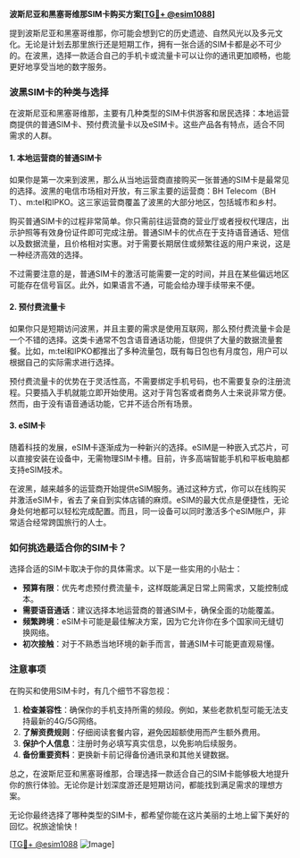 **波斯尼亚和黑塞哥维那SIM卡购买方案[[TG💪+ @esim1088](https://t.me/s/esim1088)]**

提到波斯尼亚和黑塞哥维那，你可能会想到它的历史遗迹、自然风光以及多元文化。无论是计划去那里旅行还是短期工作，拥有一张合适的SIM卡都是必不可少的。在波黑，选择一款适合自己的手机卡或流量卡可以让你的通讯更加顺畅，也能更好地享受当地的数字服务。

### 波黑SIM卡的种类与选择

在波斯尼亚和黑塞哥维那，主要有几种类型的SIM卡供游客和居民选择：本地运营商提供的普通SIM卡、预付费流量卡以及eSIM卡。这些产品各有特点，适合不同需求的人群。

#### 1. 本地运营商的普通SIM卡

如果你是第一次来到波黑，那么从当地运营商直接购买一张普通的SIM卡是最常见的选择。波黑的电信市场相对开放，有三家主要的运营商：BH Telecom（BH T）、m:tel和IPKO。这三家运营商覆盖了波黑的大部分地区，包括城市和乡村。

购买普通SIM卡的过程非常简单。你只需前往运营商的营业厅或者授权代理店，出示护照等有效身份证件即可完成注册。普通SIM卡的优点在于支持语音通话、短信以及数据流量，且价格相对实惠。对于需要长期居住或频繁往返的用户来说，这是一种经济高效的选择。

不过需要注意的是，普通SIM卡的激活可能需要一定的时间，并且在某些偏远地区可能存在信号盲区。此外，如果语言不通，可能会给办理手续带来不便。

#### 2. 预付费流量卡

如果你只是短期访问波黑，并且主要的需求是使用互联网，那么预付费流量卡会是一个不错的选择。这类卡通常不包含语音通话功能，但提供了大量的数据流量套餐。比如，m:tel和IPKO都推出了多种流量包，既有每日包也有月度包，用户可以根据自己的实际需求进行选择。

预付费流量卡的优势在于灵活性高，不需要绑定手机号码，也不需要复杂的注册流程。只要插入手机就能立即开始使用。这对于背包客或者商务人士来说非常方便。然而，由于没有语音通话功能，它并不适合所有场景。

#### 3. eSIM卡

随着科技的发展，eSIM卡逐渐成为一种新兴的选择。eSIM是一种嵌入式芯片，可以直接安装在设备中，无需物理SIM卡槽。目前，许多高端智能手机和平板电脑都支持eSIM技术。

在波黑，越来越多的运营商开始提供eSIM服务。通过这种方式，你可以在线购买并激活eSIM卡，省去了亲自到实体店铺的麻烦。eSIM的最大优点是便捷性，无论身处何地都可以轻松完成配置。而且，同一设备可以同时激活多个eSIM账户，非常适合经常跨国旅行的人士。

### 如何挑选最适合你的SIM卡？

选择合适的SIM卡取决于你的具体需求。以下是一些实用的小贴士：

- **预算有限**：优先考虑预付费流量卡，这样既能满足日常上网需求，又能控制成本。
- **需要语音通话**：建议选择本地运营商的普通SIM卡，确保全面的功能覆盖。
- **频繁跨境**：eSIM卡可能是最佳解决方案，因为它允许你在多个国家间无缝切换网络。
- **初次接触**：对于不熟悉当地环境的新手而言，普通SIM卡可能更直观易懂。

### 注意事项

在购买和使用SIM卡时，有几个细节不容忽视：

1. **检查兼容性**：确保你的手机支持所需的频段。例如，某些老款机型可能无法支持最新的4G/5G网络。
2. **了解资费规则**：仔细阅读套餐内容，避免因超额使用而产生额外费用。
3. **保护个人信息**：注册时务必填写真实信息，以免影响后续服务。
4. **备份重要资料**：更换新卡前记得备份通讯录和其他关键数据。

总之，在波斯尼亚和黑塞哥维那，合理选择一款适合自己的SIM卡能够极大地提升你的旅行体验。无论你是计划深度游还是短期访问，都能找到满足需求的理想方案。

无论你最终选择了哪种类型的SIM卡，都希望你能在这片美丽的土地上留下美好的回忆。祝旅途愉快！

[[TG💪+ @esim1088](https://t.me/s/esim1088) ![Image](https://i.postimg.cc/4NQfJmqS/Snipaste-2025-05-13-00-14-12.png)]